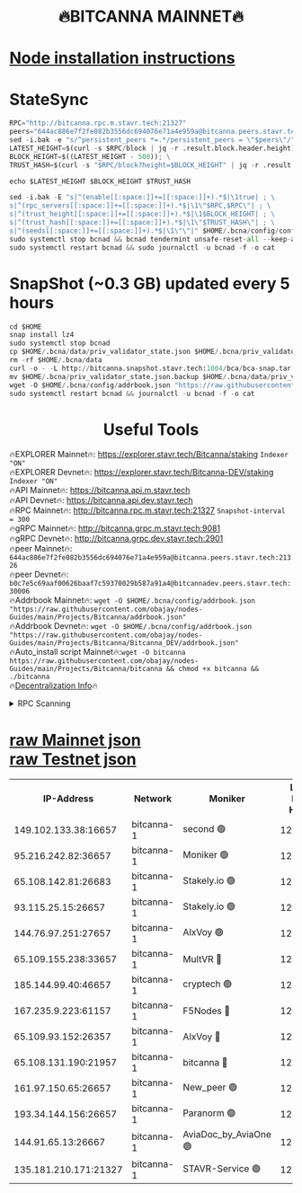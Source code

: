 <h1 align="center"> 🔥BITCANNA MAINNET🔥</h1>


[Node installation instructions](https://github.com/obajay/nodes-Guides/tree/main/Projects/Bitcanna)
=

# StateSync
```python
RPC="http://bitcanna.rpc.m.stavr.tech:21327"
peers="644ac886e7f2fe082b3556dc694076e71a4e959a@bitcanna.peers.stavr.tech:21326"
sed -i.bak -e "s/^persistent_peers *=.*/persistent_peers = \"$peers\"/" $HOME/.bcna/config/config.toml
LATEST_HEIGHT=$(curl -s $RPC/block | jq -r .result.block.header.height); \
BLOCK_HEIGHT=$((LATEST_HEIGHT - 500)); \
TRUST_HASH=$(curl -s "$RPC/block?height=$BLOCK_HEIGHT" | jq -r .result.block_id.hash)

echo $LATEST_HEIGHT $BLOCK_HEIGHT $TRUST_HASH

sed -i.bak -E "s|^(enable[[:space:]]+=[[:space:]]+).*$|\1true| ; \
s|^(rpc_servers[[:space:]]+=[[:space:]]+).*$|\1\"$RPC,$RPC\"| ; \
s|^(trust_height[[:space:]]+=[[:space:]]+).*$|\1$BLOCK_HEIGHT| ; \
s|^(trust_hash[[:space:]]+=[[:space:]]+).*$|\1\"$TRUST_HASH\"| ; \
s|^(seeds[[:space:]]+=[[:space:]]+).*$|\1\"\"|" $HOME/.bcna/config/config.toml
sudo systemctl stop bcnad && bcnad tendermint unsafe-reset-all --keep-addr-book
sudo systemctl restart bcnad && sudo journalctl -u bcnad -f -o cat
```
# SnapShot (~0.3 GB) updated every 5 hours
```python
cd $HOME
snap install lz4
sudo systemctl stop bcnad
cp $HOME/.bcna/data/priv_validator_state.json $HOME/.bcna/priv_validator_state.json.backup
rm -rf $HOME/.bcna/data
curl -o - -L http://bitcanna.snapshot.stavr.tech:1004/bca/bca-snap.tar.lz4 | lz4 -c -d - | tar -x -C $HOME/.bcna --strip-components 2
mv $HOME/.bcna/priv_validator_state.json.backup $HOME/.bcna/data/priv_validator_state.json
wget -O $HOME/.bcna/config/addrbook.json "https://raw.githubusercontent.com/obajay/nodes-Guides/main/Projects/Bitcanna/addrbook.json"
sudo systemctl restart bcnad && journalctl -u bcnad -f -o cat
```

 <h1 align="center"> Useful Tools</h1>

🔥EXPLORER Mainnet🔥:    https://explorer.stavr.tech/Bitcanna/staking          `Indexer "ON"` \
🔥EXPLORER Devnet🔥:     https://explorer.stavr.tech/Bitcanna-DEV/staking     `Indexer "ON"` \
🔥API Mainnet🔥:         https://bitcanna.api.m.stavr.tech \
🔥API Devnet🔥:          https://bitcanna.api.dev.stavr.tech \
🔥RPC Mainnet🔥:         http://bitcanna.rpc.m.stavr.tech:21327         `Snapshot-interval = 300` \
🔥gRPC Mainnet🔥:        http://bitcanna.grpc.m.stavr.tech:9081 \
🔥gRPC Devnet🔥:         http://bitcanna.grpc.dev.stavr.tech:2901 \
🔥peer Mainnet🔥:        `644ac886e7f2fe082b3556dc694076e71a4e959a@bitcanna.peers.stavr.tech:21326` \
🔥peer Devnet🔥:         `b0c7e5c69aaf00626baaf7c59370029b587a91a4@bitcannadev.peers.stavr.tech:30006` \
🔥Addrbook Mainnet🔥:    ```wget -O $HOME/.bcna/config/addrbook.json "https://raw.githubusercontent.com/obajay/nodes-Guides/main/Projects/Bitcanna/addrbook.json"``` \
🔥Addrbook Devnet🔥:    ```wget -O $HOME/.bcna/config/addrbook.json "https://raw.githubusercontent.com/obajay/nodes-Guides/main/Projects/Bitcanna/Bitcanna_DEV/addrbook.json"``` \
🔥Auto_install script Mainnet🔥:```wget -O bitcanna https://raw.githubusercontent.com/obajay/nodes-Guides/main/Projects/Bitcanna/bitcanna && chmod +x bitcanna && ./bitcanna``` \
🔥[Decentralization Info](https://github.com/obajay/StateSync-snapshots/tree/main/Projects/Bitcanna/Decentralization)🔥


<details>
<summary>RPC Scanning</summary>

<h2 align="center"> We scan nodes in real time every 4 hours. And we provide the final result of RPC endpoints.
We cannot influence the operation of these nodes in any way. </h2>


```python
If Voting Power is higher than 0 --> then the Node is a validator of the network and may be subject to attack and be a potential threat to the chain.
```
```python
We marked such validators with a red symbol
```

</details>

[raw Mainnet json](https://rpc-check.bcam.stavr.tech/bcam/rpc-bcam-result.json) \
[raw Testnet json](https://github.com/obajay/StateSync-snapshots/tree/main/Projects/Bitcanna/Rpc-Check-Testnet)
=



<table><tr><th>IP-Address</th><th>Network</th><th>Moniker</th><th>Latest Block Height</th><th>Earliest Block Height</th><th>Catching Up</th><th>Tx Index</th><th>Voting Power</th><th>Scan Time</th></tr><tr><td>149.102.133.38:16657</td><td>bitcanna-1</td><td>second 🟢</td><td>12304119</td><td>1</td><td>False</td><td>on</td><td>0</td><td>2024-01-26T18:32:06.049037875UTC</td></tr><tr><td>95.216.242.82:36657</td><td>bitcanna-1</td><td>Moniker 🟢</td><td>12304109</td><td>5776907</td><td>False</td><td>on</td><td>0</td><td>2024-01-26T18:31:05.384741910UTC</td></tr><tr><td>65.108.142.81:26683</td><td>bitcanna-1</td><td>Stakely.io 🟢</td><td>12304113</td><td>6152001</td><td>False</td><td>on</td><td>0</td><td>2024-01-26T18:31:31.642287277UTC</td></tr><tr><td>93.115.25.15:26657</td><td>bitcanna-1</td><td>Stakely.io 🟢</td><td>12304112</td><td>6520001</td><td>False</td><td>on</td><td>0</td><td>2024-01-26T18:31:25.066825770UTC</td></tr><tr><td>144.76.97.251:27657</td><td>bitcanna-1</td><td>AlxVoy 🟢</td><td>12304117</td><td>8805201</td><td>False</td><td>on</td><td>0</td><td>2024-01-26T18:31:55.315057981UTC</td></tr><tr><td>65.109.155.238:33657</td><td>bitcanna-1</td><td>MultVR 🔴</td><td>12304114</td><td>9933415</td><td>False</td><td>on</td><td>351890</td><td>2024-01-26T18:31:36.625665582UTC</td></tr><tr><td>185.144.99.40:46657</td><td>bitcanna-1</td><td>cryptech 🟢</td><td>12304108</td><td>11528001</td><td>False</td><td>on</td><td>0</td><td>2024-01-26T18:31:00.876466926UTC</td></tr><tr><td>167.235.9.223:61157</td><td>bitcanna-1</td><td>F5Nodes 🔴</td><td>12304115</td><td>12084001</td><td>False</td><td>on</td><td>570</td><td>2024-01-26T18:31:38.932504647UTC</td></tr><tr><td>65.109.93.152:26357</td><td>bitcanna-1</td><td>AlxVoy 🔴</td><td>12304119</td><td>12109301</td><td>False</td><td>on</td><td>1391754</td><td>2024-01-26T18:32:06.699940855UTC</td></tr><tr><td>65.108.131.190:21957</td><td>bitcanna-1</td><td>bitcanna 🔴</td><td>12304115</td><td>12204115</td><td>False</td><td>on</td><td>409271</td><td>2024-01-26T18:31:43.350667767UTC</td></tr><tr><td>161.97.150.65:26657</td><td>bitcanna-1</td><td>New_peer 🟢</td><td>12304113</td><td>12254001</td><td>False</td><td>on</td><td>0</td><td>2024-01-26T18:31:32.014472103UTC</td></tr><tr><td>193.34.144.156:26657</td><td>bitcanna-1</td><td>Paranorm 🟢</td><td>12304115</td><td>12271301</td><td>False</td><td>on</td><td>0</td><td>2024-01-26T18:31:43.651483819UTC</td></tr><tr><td>144.91.65.13:26667</td><td>bitcanna-1</td><td>AviaDoc_by_AviaOne 🟢</td><td>12304116</td><td>12292401</td><td>False</td><td>on</td><td>0</td><td>2024-01-26T18:31:52.571379276UTC</td></tr><tr><td>135.181.210.171:21327</td><td>bitcanna-1</td><td>STAVR-Service 🟢</td><td>12304117</td><td>12301001</td><td>False</td><td>on</td><td>0</td><td>2024-01-26T18:31:55.010254265UTC</td></tr></table>
